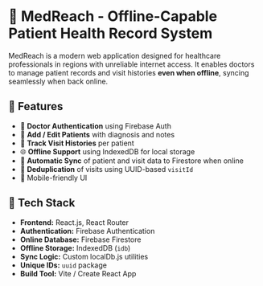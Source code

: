 # 🏥 MedReach - Offline-Capable Patient Health Record System

MedReach is a modern web application designed for healthcare professionals in regions with unreliable internet access. It enables doctors to manage patient records and visit histories **even when offline**, syncing seamlessly when back online.

## 🚀 Features

- 🔐 **Doctor Authentication** using Firebase Auth
- 📝 **Add / Edit Patients** with diagnosis and notes
- 📆 **Track Visit Histories** per patient
- 🌐 **Offline Support** using IndexedDB for local storage
- 🔄 **Automatic Sync** of patient and visit data to Firestore when online
- 🎯 **Deduplication** of visits using UUID-based `visitId`
- 📱 Mobile-friendly UI 

## 🧰 Tech Stack

- **Frontend:** React.js, React Router
- **Authentication:** Firebase Authentication
- **Online Database:** Firebase Firestore
- **Offline Storage:** IndexedDB (`idb`)
- **Sync Logic:** Custom localDb.js utilities
- **Unique IDs:** `uuid` package
- **Build Tool:** Vite / Create React App
